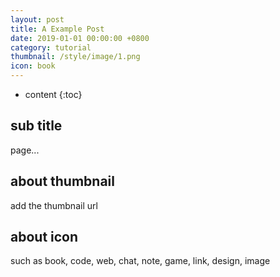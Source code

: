 ```yaml
---
layout: post
title: A Example Post
date: 2019-01-01 00:00:00 +0800
category: tutorial
thumbnail: /style/image/1.png
icon: book
---
```



* content
{:toc}

## sub title

page...

## about thumbnail

add the thumbnail url

## about icon

such as book, code, web, chat, note, game, link, design, image